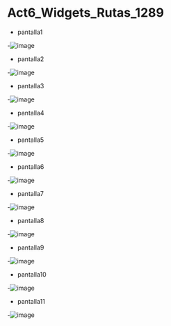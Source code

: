 # Act6_Widgets_Rutas_1289

- pantalla1

-![image](https://github.com/user-attachments/assets/b3e5f57f-a584-446c-901e-d4a9a8cf81c1)


- pantalla2

-![image](https://github.com/user-attachments/assets/b2e5a8a9-53eb-4372-a9b0-df9d10229b1d)


- pantalla3

-![image](https://github.com/user-attachments/assets/3406a34d-0eb6-4b8b-a2b5-c71eb77e768f)


- pantalla4

-![image](https://github.com/user-attachments/assets/3f520488-edb4-48d1-b24c-87335c9d8b6d)


- pantalla5

-![image](https://github.com/user-attachments/assets/5cab718f-2fba-49c5-a469-fae76effc70a)


- pantalla6

-![image](https://github.com/user-attachments/assets/01311186-463c-42fd-8f71-70a9323db5a4)


- pantalla7

-![image](https://github.com/user-attachments/assets/a49eaea8-f58a-4195-8d99-10815d7881a6)


- pantalla8

-![image](https://github.com/user-attachments/assets/54bdb740-9a1c-4c17-8bfc-262727aed6d3)


- pantalla9

-![image](https://github.com/user-attachments/assets/fd0d7fb0-9e80-465c-959f-0722a4dbe935)


- pantalla10

-![image](https://github.com/user-attachments/assets/9ffa4c6d-8512-48d7-aa4b-d5ee9d2f7a1c)


- pantalla11

-![image](https://github.com/user-attachments/assets/8676d803-e603-4876-a622-371b27566af7)

